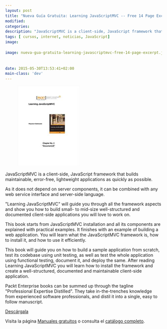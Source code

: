 ```yaml
---
layout: post
title: "Nueva Guía Gratuita: Learning JavaScriptMVC -- Free 14 Page Excerpt"
modified:
categories:
description: "JavaScriptMVC is a client-side, JavaScript framework that builds maintainable, error-free, lightweight applications as quickly as possible."
tags: [ cursos, internet, noticias, JavaScript]
image:

image: nueva-gua-gratuita-learning-javascriptmvc-free-14-page-excerpt.jpg

  
date: 2015-05-30T13:53:41+02:00
main-class: 'dev'
---
```


<figure>
  <img src="/assets/img/nueva-gua-gratuita-learning-javascriptmvc-free-14-page-excerpt.jpg" title="{{ page.title }}" alt="{{ page.title }}" />
</figure>

JavaScriptMVC is a client-side, JavaScript framework that builds maintainable, error-free, lightweight applications as quickly as possible.

As it does not depend on server components, it can be combined with any web service interface and server-side language.

"Learning JavaScriptMVC" will guide you through all the framework aspects and show you how to build small- to mid-size well-structured and documented client-side applications you will love to work on.

This book starts from JavaScriptMVC installation and all its components are explained with practical examples. It finishes with an example of building a web application. You will learn what the JavaScriptMVC framework is, how to install it, and how to use it efficiently.

This book will guide you on how to build a sample application from scratch, test its codebase using unit testing, as well as test the whole application using functional testing, document it, and deploy the same. After reading Learning JavaScriptMVC you will learn how to install the framework and create a well-structured, documented and maintainable client-side application.

Packt Enterprise books can be summed up through the tagline "Professional Expertise Distilled". They take in-the-trenches knowledge from experienced software professionals, and distil it into a single, easy to follow manuscript.

<div class="btn-success">
  <a href="http://bashyc-blogspot.tradepub.com/c/pubRD.mpl?sr=oc&_t=oc:&qf=w_pack39" target="_blank">Descárgala</a>
</div>

Visita la página [Manuales gratuitos][2] o consulta el [catálogo completo][3].

[2]: /manuales-gratuitos/
[3]: http://elbauldelprogramador.tradepub.com/category/information-technology/1207/ "Catálogo completo de Guías gratuítas "
